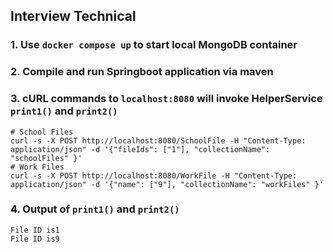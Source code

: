 ## Interview Technical

### 1. Use `docker compose up` to start local MongoDB container
### 2. Compile and run Springboot application via maven
### 3. cURL commands to `localhost:8080` will invoke HelperService `print1()` and `print2()`

```shell
# School Files
curl -s -X POST http://localhost:8080/SchoolFile -H "Content-Type: application/json" -d '{"fileIds": ["1"], "collectionName": "schoolFiles" }'
# Work Files
curl -s -X POST http://localhost:8080/WorkFile -H "Content-Type: application/json" -d '{"name": ["9"], "collectionName": "workFiles" }'
```

### 4. Output of `print1()` and `print2()`

```log
File ID is1
File ID is9
```